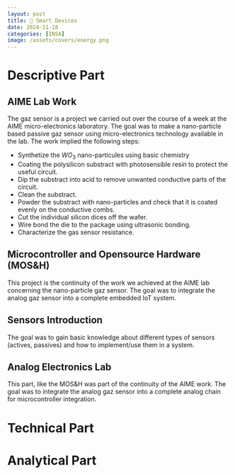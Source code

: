 ```yaml
---
layout: post
title: 📱 Smart Devices
date: 2024-11-18
categories: [INSA]
image: /assets/covers/energy.png
---
```


# Descriptive Part

## AIME Lab Work

 The gaz sensor is a project we carried out over the course of a week at the AIME micro-electronics laboratory. The goal was to make a nano-particle based passive gaz sensor using micro-electronics technology available in the lab. The work implied the following steps:
- Synthetize the $WO_3$ nano-particules using basic chemistry
- Coating the polysilicon substract with photosensible resin to protect the useful circuit.
- Dip the substract into acid to remove unwanted conductive parts of the circuit.
- Clean the substract.
- Powder the substract with nano-particles and check that it is coated evenly on the conductive combs.
- Cut the individual silicon dices off the wafer.
- Wire bond the die to the package using ultrasonic bonding.
- Characterize the gas sensor resistance.

## Microcontroller and Opensource Hardware (MOS&H)

This project is the continuity of the work we achieved at the AIME lab concerning the nano-particle gaz sensor. The goal was to integrate the analog gaz sensor into a complete embedded IoT system.

## Sensors Introduction

The goal was to gain basic knowledge about different types of sensors (actives, passives) and how to implement/use them in a system.

## Analog Electronics Lab

This part, like the MOS&H was part of the continuity of the AIME work. The goal was to integrate the analog gaz sensor into a complete analog chain for microcontroller integration.

# Technical Part

# Analytical Part

